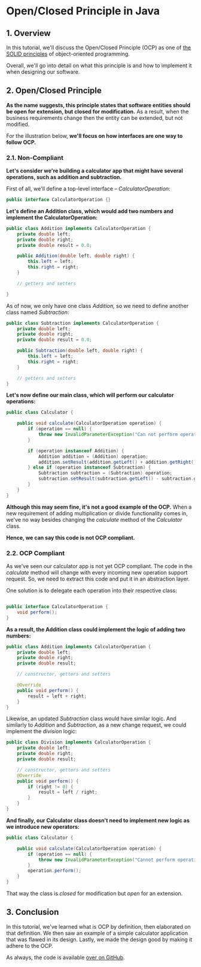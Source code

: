 # Open/Closed Principle in Java



## 1. Overview

In this tutorial, we'll discuss the Open/Closed Principle (OCP) as one of [the SOLID principles](https://www.baeldung.com/solid-principles) of object-oriented programming.

Overall, we'll go into detail on what this principle is and how to implement it when designing our software.



## 2. Open/Closed Principle



**As the name suggests, this principle states that software entities should be open for extension, but closed for modification.** As a result, when the business requirements change then the entity can be extended, but not modified.

For the illustration below, **we'll focus on how interfaces are one way to follow OCP.**



### 2.1. Non-Compliant



**Let's consider we're building a calculator app that might have several operations, such as addition and subtraction.**

First of all, we'll define a top-level interface – *CalculatorOperation*:

```java
public interface CalculatorOperation {}
```

**Let's define an Addition class, which would add two numbers and implement the CalculatorOperation:**

```java
public class Addition implements CalculatorOperation {
    private double left;
    private double right;
    private double result = 0.0;

    public Addition(double left, double right) {
        this.left = left;
        this.right = right;
    }

    // getters and setters

}
```

As of now, we only have one class *Addition,* so we need to define another class named *Subtraction*:

```java
public class Subtraction implements CalculatorOperation {
    private double left;
    private double right;
    private double result = 0.0;

    public Subtraction(double left, double right) {
        this.left = left;
        this.right = right;
    }

    // getters and setters
}
```

**Let's now define our main class, which will perform our calculator operations:** 

```java
public class Calculator {

    public void calculate(CalculatorOperation operation) {
        if (operation == null) {
            throw new InvalidParameterException("Can not perform operation");
        }

        if (operation instanceof Addition) {
            Addition addition = (Addition) operation;
            addition.setResult(addition.getLeft() + addition.getRight());
        } else if (operation instanceof Subtraction) {
            Subtraction subtraction = (Subtraction) operation;
            subtraction.setResult(subtraction.getLeft() - subtraction.getRight());
        }
    }
}
```

**Although this may seem fine, it's not a good example of the OCP.** When a new requirement of adding multiplication or divide functionality comes in, we've no way besides changing the *calculate* method of the *Calculator* class.

**Hence, we can say this code is not OCP compliant.**



### 2.2. OCP Compliant

As we've seen our calculator app is not yet OCP compliant. The code in the *calculate* method will change with every incoming new operation support request. So, we need to extract this code and put it in an abstraction layer.

One solution is to delegate each operation into their respective class:

```java

public interface CalculatorOperation {
    void perform();
}
```

**As a result, the Addition class could implement the logic of adding two numbers:**

```java
public class Addition implements CalculatorOperation {
    private double left;
    private double right;
    private double result;

    // constructor, getters and setters

    @Override
    public void perform() {
        result = left + right;
    }
}
```

Likewise, an updated *Subtraction* class would have similar logic. And similarly to *Addition* and *Subtraction*, as a new change request, we could implement the *division* logic:

```java
public class Division implements CalculatorOperation {
    private double left;
    private double right;
    private double result;

    // constructor, getters and setters
    @Override
    public void perform() {
        if (right != 0) {
            result = left / right;
        }
    }
}
```

**And finally, our Calculator class doesn't need to implement new logic as we introduce new operators:**

```java
public class Calculator {

    public void calculate(CalculatorOperation operation) {
        if (operation == null) {
            throw new InvalidParameterException("Cannot perform operation");
        }
        operation.perform();
    }
}

```

That way the class is *closed* for modification but *open* for an extension.



## 3. Conclusion

In this tutorial, we've learned what is OCP by definition, then elaborated on that definition. We then saw an example of a simple calculator application that was flawed in its design. Lastly, we made the design good by making it adhere to the OCP.

As always, the code is available [over on GitHub](https://github.com/eugenp/tutorials/tree/master/patterns-modules/solid).

















